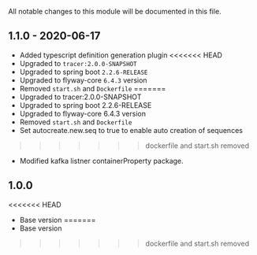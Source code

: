 
All notable changes to this module will be documented in this file.

## 1.1.0 - 2020-06-17

- Added typescript definition generation plugin
<<<<<<< HEAD
- Upgraded to `tracer:2.0.0-SNAPSHOT`
- Upgraded to spring boot `2.2.6-RELEASE`
- Upgraded to flyway-core `6.4.3` version
- Removed `start.sh` and `Dockerfile`
=======
- Upgraded to tracer:2.0.0-SNAPSHOT
- Upgraded to spring boot 2.2.6-RELEASE
- Upgraded to flyway-core 6.4.3 version
- Removed `start.sh` and `Dockerfile`
- Set autocreate.new.seq to true to enable auto creation of sequences
>>>>>>> dockerfile and start.sh removed
- Modified kafka listner containerProperty package.

## 1.0.0

<<<<<<< HEAD
- Base version
=======
- Base version
>>>>>>> dockerfile and start.sh removed
